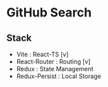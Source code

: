 # GitHub Search

## Stack

- Vite : React-TS [v]
- React-Router : Routing [v]
- Redux : State Management
- Redux-Persist : Local Storage
